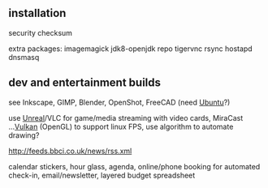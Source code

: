 
## installation

security checksum

extra packages: imagemagick jdk8-openjdk repo tigervnc rsync hostapd dnsmasq

## dev and entertainment builds

see Inkscape, GIMP, Blender, OpenShot, FreeCAD (need [Ubuntu](http://www.ubuntu.com)?)

use [Unreal](https://www.unrealengine.com)/VLC for game/media streaming with video cards, MiraCast
...[Vulkan](https://www.khronos.org/) (OpenGL) to support linux FPS, use algorithm to automate drawing?

http://feeds.bbci.co.uk/news/rss.xml

calendar stickers, hour glass, agenda, online/phone booking for automated check-in, email/newsletter, layered budget spreadsheet
